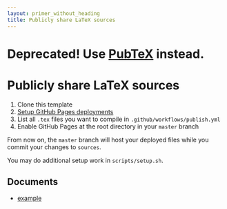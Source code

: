 ```yaml
---
layout: primer_without_heading
title: Publicly share LaTeX sources
---
```


# Deprecated! Use [PubTeX](https://jonhue.github.io/pubtex) instead.

# Publicly share LaTeX sources

1. Clone this template
2. [Setup GitHub Pages deployments](https://github.com/peaceiris/actions-gh-pages#%EF%B8%8F-create-ssh-deploy-key)
3. List all `.tex` files you want to compile in `.github/workflows/publish.yml`
4. Enable GitHub Pages at the root directory in your `master` branch

From now on, the `master` branch will host your deployed files while you commit your changes to `sources`.

You may do additional setup work in `scripts/setup.sh`.

## Documents

* [example](https://jonhue.github.io/latex/example.pdf)
